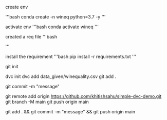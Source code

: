 create env

'''bash
conda create -n wineq python=3.7 -y
'''

activate env
'''bash
conda activate wineq
'''

created a req file
'''bash

'''

install the requirement
'''bash
pip install -r requirements.txt
'''

git init

dvc init
dvc add data_given/winequality.csv
git add .

git commit -m "message"

git remote add origin https://github.com/khitishsahu/simple-dvc-demo.git
git branch -M main
git push origin main

git add . && git commit -m "message" && git push origin main
